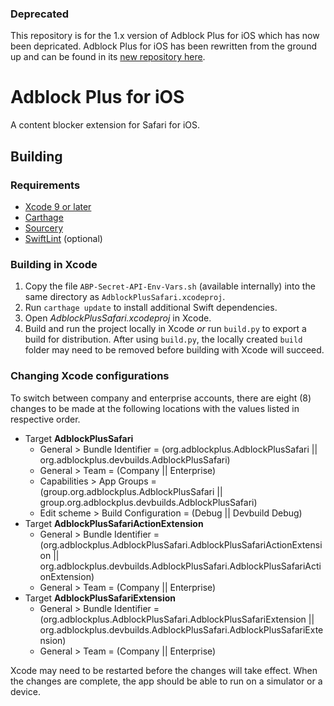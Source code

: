 ### Deprecated
This repository is for the 1.x version of Adblock Plus for iOS which has now been depricated.
Adblock Plus for iOS has been rewritten from the ground up and can be found in its [new repository here](https://gitlab.com/eyeo/adblockplus/adblock-plus-for-safari).


Adblock Plus for iOS
====================

A content blocker extension for Safari for iOS.

Building
--------

### Requirements

- [Xcode 9 or later](https://developer.apple.com/xcode/)
- [Carthage](https://github.com/Carthage/Carthage)
- [Sourcery](https://github.com/krzysztofzablocki/Sourcery)
- [SwiftLint](https://github.com/realm/SwiftLint/) (optional)

### Building in Xcode

1. Copy the file `ABP-Secret-API-Env-Vars.sh` (available internally) into the same directory as `AdblockPlusSafari.xcodeproj`.
2. Run `carthage update` to install additional Swift dependencies.
3. Open _AdblockPlusSafari.xcodeproj_ in Xcode.
4. Build and run the project locally in Xcode _or_ run `build.py` to export a build for distribution. After using `build.py`, the locally created `build` folder may need to be removed before building with Xcode will succeed.

### Changing Xcode configurations

To switch between company and enterprise accounts, there are eight (8) changes to be made at the
following locations with the values listed in respective order.

* Target **AdblockPlusSafari**
    - General > Bundle Identifier = (org.adblockplus.AdblockPlusSafari ||
org.adblockplus.devbuilds.AdblockPlusSafari)
    - General > Team = (Company || Enterprise)
    - Capabilities > App Groups = (group.org.adblockplus.AdblockPlusSafari ||
group.org.adblockplus.devbuilds.AdblockPlusSafari)
    - Edit scheme > Build Configuration = (Debug || Devbuild Debug)
* Target **AdblockPlusSafariActionExtension**
    - General > Bundle Identifier =
    (org.adblockplus.AdblockPlusSafari.AdblockPlusSafariActionExtension ||
    org.adblockplus.devbuilds.AdblockPlusSafari.AdblockPlusSafariActionExtension)
    - General > Team = (Company || Enterprise)
* Target **AdblockPlusSafariExtension**
    - General > Bundle Identifier = (org.adblockplus.AdblockPlusSafari.AdblockPlusSafariExtension
    || org.adblockplus.devbuilds.AdblockPlusSafari.AdblockPlusSafariExtension)
    - General > Team = (Company || Enterprise)

Xcode may need to be restarted before the changes will take effect. When the changes are
complete, the app should be able to run on a simulator or a device.
